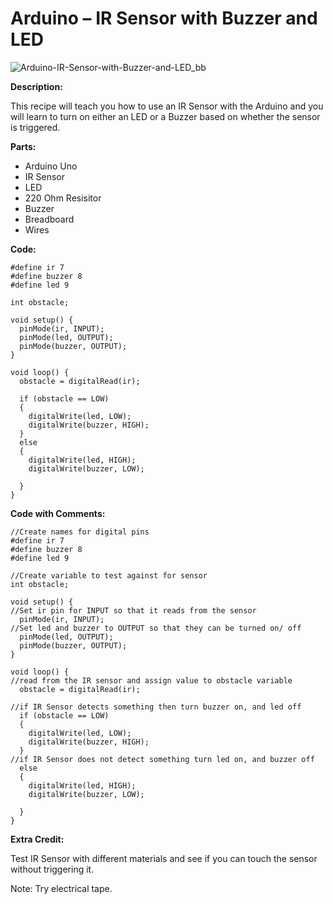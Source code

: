 # Arduino – IR Sensor with Buzzer and LED


![](http://www.silicondojo.com/wp-content/uploads/2021/04/Arduino-IR-Sensor-with-Buzzer-and-LED_bb-678x381.png "Arduino-IR-Sensor-with-Buzzer-and-LED_bb")

**Description:**

This recipe will teach you how to use an IR Sensor with the Arduino and you will learn to turn on either an LED or a Buzzer based on whether the sensor is triggered.

**Parts:**

* Arduino Uno
* IR Sensor
* LED
* 220 Ohm Resisitor
* Buzzer
* Breadboard
* Wires

**Code:**

```
#define ir 7
#define buzzer 8
#define led 9

int obstacle;

void setup() {
  pinMode(ir, INPUT);
  pinMode(led, OUTPUT);
  pinMode(buzzer, OUTPUT);
}

void loop() {
  obstacle = digitalRead(ir);

  if (obstacle == LOW)
  {
    digitalWrite(led, LOW);
    digitalWrite(buzzer, HIGH);
  }
  else
  {
    digitalWrite(led, HIGH);
    digitalWrite(buzzer, LOW);

  }
}
```

**Code with Comments:**

```
//Create names for digital pins
#define ir 7
#define buzzer 8
#define led 9

//Create variable to test against for sensor
int obstacle;

void setup() {
//Set ir pin for INPUT so that it reads from the sensor
  pinMode(ir, INPUT);
//Set led and buzzer to OUTPUT so that they can be turned on/ off
  pinMode(led, OUTPUT);
  pinMode(buzzer, OUTPUT);
}

void loop() {
//read from the IR sensor and assign value to obstacle variable
  obstacle = digitalRead(ir);

//if IR Sensor detects something then turn buzzer on, and led off
  if (obstacle == LOW)
  {
    digitalWrite(led, LOW);
    digitalWrite(buzzer, HIGH);
  }
//if IR Sensor does not detect something turn led on, and buzzer off
  else
  {
    digitalWrite(led, HIGH);
    digitalWrite(buzzer, LOW);

  }
}
```

**Extra Credit:**

Test IR Sensor with different materials and see if you can touch the sensor without triggering it.

Note: Try electrical tape.
